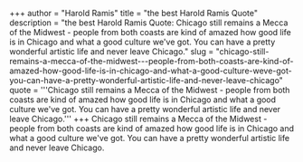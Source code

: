 +++
author = "Harold Ramis"
title = "the best Harold Ramis Quote"
description = "the best Harold Ramis Quote: Chicago still remains a Mecca of the Midwest - people from both coasts are kind of amazed how good life is in Chicago and what a good culture we've got. You can have a pretty wonderful artistic life and never leave Chicago."
slug = "chicago-still-remains-a-mecca-of-the-midwest---people-from-both-coasts-are-kind-of-amazed-how-good-life-is-in-chicago-and-what-a-good-culture-weve-got-you-can-have-a-pretty-wonderful-artistic-life-and-never-leave-chicago"
quote = '''Chicago still remains a Mecca of the Midwest - people from both coasts are kind of amazed how good life is in Chicago and what a good culture we've got. You can have a pretty wonderful artistic life and never leave Chicago.'''
+++
Chicago still remains a Mecca of the Midwest - people from both coasts are kind of amazed how good life is in Chicago and what a good culture we've got. You can have a pretty wonderful artistic life and never leave Chicago.
